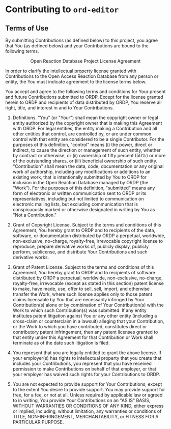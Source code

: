 # Contributing to `ord-editor`
 
## Terms of Use

By submitting Contributions (as defined below) to this project, you agree that
You (as defined below) and your Contributions are bound to the following terms.

<p align="center">Open Reaction Database Project License Agreement</p> 

In order to clarify the intellectual property license granted with Contributions
to the Open Access Reaction Database from any person or entity, the You must
indicate agreement to the license terms below.

You accept and agree to the following terms and conditions for Your present and
future Contributions submitted to ORDP. Except for the license granted herein to
ORDP and recipients of data distributed by ORDP, You reserve all right, title,
and interest in and to Your Contributions.

1. Definitions. "You" (or "Your") shall mean the copyright owner or legal entity
authorized by the copyright owner that is making this Agreement with ORDP. For
legal entities, the entity making a Contribution and all other entities that
control, are controlled by, or are under common control with that entity are
considered to be a single Contributor. For the purposes of this definition,
"control" means (i) the power, direct or indirect, to cause the direction or
management of such entity, whether by contract or otherwise, or (ii) ownership
of fifty percent (50%) or more of the outstanding shares, or (iii) beneficial
ownership of such entity. "Contribution" shall mean the data, code,
documentation or any original work of authorship, including any modifications or
additions to an existing work, that is intentionally submitted by You to ORDP
for inclusion in the Open Reaction Database managed by ORDP (the "Work"). For
the purposes of this definition, "submitted" means any form of electronic or
written communication sent to ORDP or its representatives, including but not
limited to communication on electronic mailing lists, but excluding
communication that is conspicuously marked or otherwise designated in writing by
You as "Not a Contribution."

2. Grant of Copyright License. Subject to the terms and conditions of this
Agreement, You hereby grant to ORDP and to recipients of the data, software, or
documentation distributed by ORDP a perpetual, worldwide, non-exclusive,
no-charge, royalty-free, irrevocable copyright license to reproduce, prepare
derivative works of, publicly display, publicly perform, sublicense, and
distribute Your Contributions and such derivative works.

3. Grant of Patent License. Subject to the terms and conditions of this
Agreement, You hereby grant to ORDP and to recipients of software distributed by
ORDP a perpetual, worldwide, non-exclusive, no-charge, royalty-free, irrevocable
(except as stated in this section) patent license to make, have made, use, offer
to sell, sell, import, and otherwise transfer the Work, where such license
applies only to those patent claims licensable by You that are necessarily
infringed by Your Contribution(s) alone or by combination of Your
Contribution(s) with the Work to which such Contribution(s) was submitted. If
any entity institutes patent litigation against You or any other entity
(including a cross-claim or counterclaim in a lawsuit) alleging that your
Contribution, or the Work to which you have contributed, constitutes direct or
contributory patent infringement, then any patent licenses granted to that
entity under this Agreement for that Contribution or Work shall terminate as of
the date such litigation is filed.

4. You represent that you are legally entitled to grant the above license. If
your employer(s) has rights to intellectual property that you create that
includes your Contributions, you represent that you have received permission to
make Contributions on behalf of that employer, or that your employer has waived
such rights for your Contributions to ORDP.

5. You are not expected to provide support for Your Contributions, except to the
extent You desire to provide support. You may provide support for free, for a
fee, or not at all. Unless required by applicable law or agreed to in writing,
You provide Your Contributions on an "AS IS" BASIS, WITHOUT WARRANTIES OR
CONDITIONS OF ANY KIND, either express or implied, including, without
limitation, any warranties or conditions of TITLE, NON-INFRINGEMENT,
MERCHANTABILITY, or FITNESS FOR A PARTICULAR PURPOSE.
